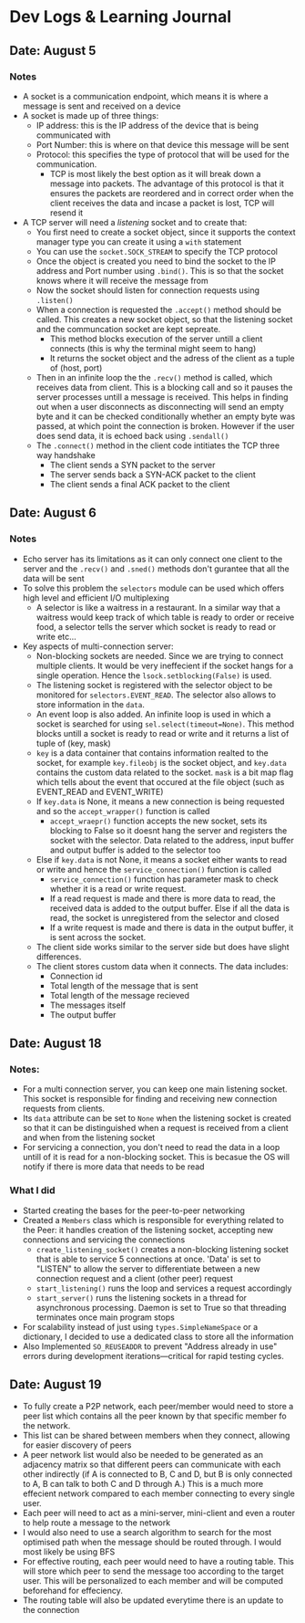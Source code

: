 # Dev Logs & Learning Journal
## Date: August 5
### Notes
- A socket is a communication endpoint, which means it is where a message is sent and received on a device
- A socket is made up of three things:
    - IP address: this is the IP address of the device that is being communicated with
    - Port Number: this is where on that device this message will be sent
    - Protocol: this specifies the type of protocol that will be used for the communication. 
        - TCP is most likely the best option as it will break down a message into packets. The advantage of this protocol is that it ensures the packets are reordered and in correct order when the client receives the data and incase a packet is lost, TCP will resend it
- A TCP server will need a *listening* socket and to create that:
    - You first need to create a socket object, since it supports the context manager type you can create it using a `with` statement
    - You can use the `socket.SOCK_STREAM` to specify the TCP protocol
    - Once the object is created you need to bind the socket to the IP address and Port number using `.bind()`. This is so that the socket knows where it will receive the message from
    - Now the socket should listen for connection requests using `.listen()`
    - When a connection is requested the `.accept()` method should be called. This creates a new socket object, so that the listening socket and the communcation socket are kept sepreate. 
        - This method blocks execution of the server untill a client connects (this is why the terminal might seem to hang)
        - It returns the socket object and the adress of the client as a tuple of (host, port) 
    - Then in an infinite loop the the `.recv()` method is called, which receives data from client. This is a blocking call and so it pauses the server processes untill a message is received. This helps in finding out when a user disconnects as disconnecting will send an empty byte and it can be checked conditionally whether an empty byte was passed, at which point the connection is broken. However if the user does send data, it is echoed back using `.sendall()`
    - The `.connect()` method in the client code intitiates the TCP three way handshake
        - The client sends a SYN packet to the server
        - The server sends back a SYN-ACK packet to the client
        - The client sends a final ACK packet to the client
## Date: August 6
### Notes
- Echo server has its limitations as it can only connect one client to the server and the `.recv()` and `.sned()` methods don't gurantee that all the data will be sent
- To solve this problem the `selectors` module can be used which offers high level and efficient I/O multiplexing
    - A selector is like a waitress in a restaurant. In a similar way that a waitress would keep track of which table is ready to order or receive food, a selector tells the server which socket is ready to read or write etc...
- Key aspects of multi-connection server:
    - Non-blocking sockets are needed. Since we are trying to connect multiple clients. It would be very ineffecient if the socket hangs for a single operation. Hence the `lsock.setblocking(False)` is used.
    - The listening socket is registered with the selector object to be monitored for `selectors.EVENT_READ`. The selector also allows to store information in the `data`.
    - An event loop is also added. An infinite loop is used in which a socket is searched for using `sel.select(timeout=None)`. This method blocks untill a socket is ready to read or write and it returns a list of tuple of (key, mask)
    - `key` is a data container that contains information realted to the socket, for example `key.fileobj` is the socket object, and `key.data` contains the custom data related to the socket. `mask` is a bit map flag which tells about the event that occured at the file object (such as EVENT_READ and EVENT_WRITE) 
    - If `key.data` is None, it means a new connection is being requested and so the `accept_wrapper()` function is called
        - `accept_wraepr()` function accepts the new socket, sets its blocking to False so it doesnt hang the server and registers the socket with the selector. Data related to the address, input buffer and output buffer is added to the selector too
    - Else if `key.data` is not None, it means a socket either wants to read or write and hence the `service_connection()` function is called
        - `service_connection()` function has parameter mask to check whether it is a read or write request.
        - If a read request is made and there is more data to read, the received data is added to the output buffer. Else if all the data is read, the socket is unregistered from the selector and closed
        - If a write request is made and there is data in the output buffer, it is sent across the socket.
    - The client side works similar to the server side but does have slight differences.
    - The client stores custom data when it connects. The data includes:
        - Connection id
        - Total length of the message that is sent
        - Total length of the message recieved
        - The messages itself
        - The output buffer

## Date: August 18
### Notes:
- For a multi connection server, you can keep one main listening socket. This socket is responsible for finding and receiving new connection requests from clients.
- Its `data` attribute can be set to `None` when the listening socket is created so that it can be distinguished when a request is received from a client and when from the listening socket
- For servicing a connection, you don't need to read the data in a loop untill of it is read for a non-blocking socket. This is becasue the OS will notify if there is more data that needs to be read
### What I did
- Started creating the bases for the peer-to-peer networking
- Created a `Members` class which is responsible for everything related to the Peer: it handles creation of the listening socket, accepting new connections and servicing the connections
    - `create_listening_socket()` creates a non-blocking listening socket that is able to service 5 connections at once. 'Data' is set to "LISTEN" to allow the server to differentiate between a new connection request and a client (other peer) request
    - `start_listening()` runs the loop and services a request accordingly
    - `start_server()` runs the listening sockets in a thread for asynchronous processing. Daemon is set to True so that threading terminates once main program stops
- For scalability instead of just using `types.SimpleNameSpace` or a dictionary, I decided to use a dedicated class to store all the information
- Also Implemented `SO_REUSEADDR` to prevent "Address already in use" errors during development iterations—critical for rapid testing cycles.

## Date: August 19
- To fully create a P2P network, each peer/member would need to store a peer list which contains all the peer known by that specific member fo the network.
- This list can be shared between members when they connect, allowing for easier discovery of peers
- A peer network list would also be needed to be generated as an adjacency matrix so that different peers can communicate with each other indirectly (if A is connected to B, C and D, but B is only connected to A, B can talk to both C and D through A.) This is a much more effecient network compared to each member connecting to every single user.
- Each peer will need to act as a mini-server, mini-client and even a router to help route a message to the network
- I would also need to use a search algorithm to search for the most optimised path when the message should be routed through. I would most likely be using BFS
- For effective routing, each peer would need to have a routing table. This will store which peer to send the message too according to the target user. This will be personalized to each member and will be computed beforehand for effeciency.
- The routing table will also be updated everytime there is an update to the connection